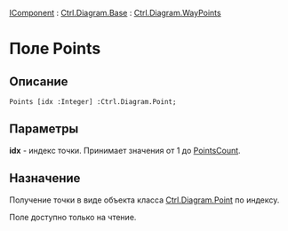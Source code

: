 ﻿---
Link: .Ctrl.Diagram.WayPoints.@Points
---

[IComponent](topic:Com.Custom.ComClasses.IComponent.Default) :
[Ctrl.Diagram.Base](topic:Com.Custom.ComClasses.Ctrl.Diagram.Base.Default) :
[Ctrl.Diagram.WayPoints](Default)

# Поле Points

## Описание

    Points [idx :Integer] :Ctrl.Diagram.Point;

## Параметры

**idx** - индекс точки. Принимает значения от 1 до [PointsCount](PointsCount).

## Назначение

Получение точки в виде объекта класса [Ctrl.Diagram.Point](topic:.Custom.ComClasses.Ctrl.Diagram.Point.Default)
по индексу.

Поле доступно только на чтение.
